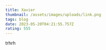 ```yaml
---
title: Xavier
thumbnail: /assets/images/uploads/link.png
tags: blog
date: 2023-05-20T04:21:55.757Z
rating: 555
---
```

t﻿rhrh